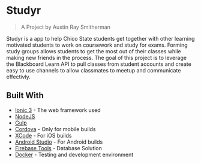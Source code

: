 # Studyr
> A Project by Austin Ray Smitherman

Studyr is a app to help Chico State students get together with other learning motivated students to work on coursework and study for exams. Forming study groups allows students to get the most out of their classes while making new friends in the process. The goal of this project is to leverage the Blackboard Learn API to pull classes from student accounts and create easy to use channels to allow classmates to meetup and communicate effectivly. 
## Built With
- [Ionic 3](https://ionicframework.com/) - The web framework used
- [NodeJS](https://nodejs.org/)
- [Gulp](http://gulpjs.com/) 
- [Cordova](https://cordova.apache.org/#getstarted) - Only for mobile builds
- [XCode](https://developer.apple.com/xcode/) - For iOS builds
- [Android Studio](https://developer.android.com/studio/install.html) - For Android builds
- [Firebase Tools](https://github.com/firebase/firebase-tools) - Database Solution
- [Docker](https://www.docker.com/) - Testing and development environment
